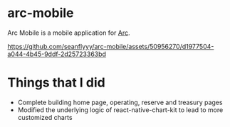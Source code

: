 # arc-mobile
Arc Mobile is a mobile application for [Arc](https://www.arc.tech/).


https://github.com/seanflyyy/arc-mobile/assets/50956270/d1977504-a044-4b45-9ddf-2d25723363bd




# Things that I did
- Complete building home page, operating, reserve and treasury pages
- Modified the underlying logic of react-native-chart-kit to lead to more customized charts
